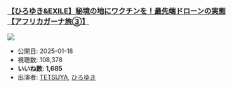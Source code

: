 ### [【ひろゆき&EXILE】秘境の地にワクチンを！最先端ドローンの実態【アフリカガーナ旅③】](https://www.youtube.com/watch?v=Dfh9LTFtNRs)
[![](https://img.youtube.com/vi/Dfh9LTFtNRs/sddefault.jpg)](https://www.youtube.com/watch?v=Dfh9LTFtNRs)
-   公開日: 2025-01-18
-   視聴数: 108,378
-   **いいね数: 1,685**
-   出演者: [TETSUYA](/rehacq_fan/people/TETSUYA "wikilink"), [ひろゆき](/rehacq_fan/people/ひろゆき "wikilink")

